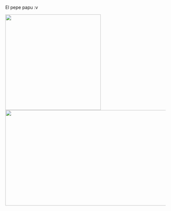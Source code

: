 El pepe papu :v

<img src="https://pbs.twimg.com/media/F_LELrPaoAAJdsk.jpg" width="300" height="300" />

<img src="https://pbs.twimg.com/media/F_LELrPaoAAJdsk.jpg" width="900" height="300" />